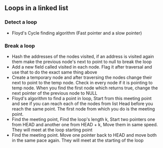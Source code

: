 ## Loops in a linked list

### Detect a loop
- Floyd's Cycle finding algorithm (Fast pointer and a slow pointer)

### Break a loop
- Hash the addresses of the nodes visited, if an address is visited again them make the previous node's next to point to null to break the loop
- Add a new field called visited in each node. Flag it after traversal and use that to do the exact same thing above
- Create a temporary node and after traversing the nodes change their next to point to the temp node. Check in every node if it is pointing to temp node. When you find the first node which returns true, change the next pointer of the previous node to NULL
- Floyd's algorithm to find a point in loop, Start from this meeting point and see if you can reach each of the nodes from list Head before you reach the same point. The first node from which you do is the meeting point.
- Find the meeting point, Find the loop's length k, Start two pointers one from HEAD and another one from HEAD + k, Move them in same speed. They will meet at the loop starting point
- Find the meeting point. Move one pointer back to HEAD and move both in the same pace again. They will meet at the starting of the loop
